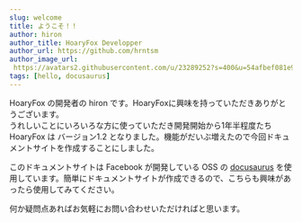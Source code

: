 ```yaml
---
slug: welcome
title: ようこそ！！
author: hiron
author_title: HoaryFox Developper
author_url: https://github.com/hrntsm
author_image_url:
 https://avatars2.githubusercontent.com/u/23289252?s=400&u=54afbef081e93b95f772368a02d2be0690ba9287&v=4
tags: [hello, docusaurus]
---
```


HoaryFox の開発者の hiron です。HoaryFoxに興味を持っていただきありがとうございます。  
うれしいことにいろいろな方に使っていただき開発開始から1年半程度たち HoaryFox は バージョン1.2 となりました。機能がだいぶ増えたので今回ドキュメントサイトを作成することにしました。

このドキュメントサイトは Facebook が開発している OSS の [docusaurus](https://v2.docusaurus.io/) を使用しています。簡単にドキュメントサイトが作成できるので、こちらも興味があったら使用してみてください。

何か疑問点あればお気軽にお問い合わせいただければと思います。